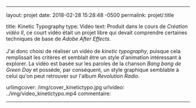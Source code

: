 ---

layout: projet
date: 2018-02-28 15:28:48 -0500
permalink: projet/:title

title: Kinetic Typography
type: Vidéo
text: Produit dans le cours de <i>Création vidéo II</i>, ce court vidéo était un projet libre qui devait comprendre certaines techniques de base de <i>Adobe After Effects</i>. <br><br> J'ai donc choisi de réaliser un vidéo de <i>kinetic typography</i>, puisque cela remplissait les critères et semblait être un style d'animation intéressant à explorer. La vidéo est basée sur les paroles de la chanson <i>Bang bang de Green Day</i> et possède, par conséquent, un style graphique semblable à celui qu'on peut retrouver sur l'album <i>Revolution Radio</i>.

urlimgcover: /img/cover_kinetictypo.jpg
urlvideo: ../img/video_kinetictypo.mp4
commentaire: 

---